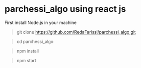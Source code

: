 # parchessi_algo using react js

First install Node.js in your machine 

>git clone https://github.com/RedaFarissi/parchessi_algo.git

>cd parchessi_algo

>npm install

>npm start

